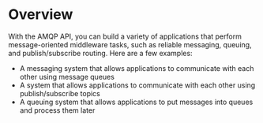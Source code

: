 # Overview

With the AMQP API, you can build a variety of applications that perform
message-oriented middleware tasks, such as reliable messaging, queuing, and
publish/subscribe routing. Here are a few examples:

- A messaging system that allows applications to communicate with each other
  using message queues
- A system that allows applications to communicate with each other using
  publish/subscribe topics
- A queuing system that allows applications to put messages into queues and
  process them later
